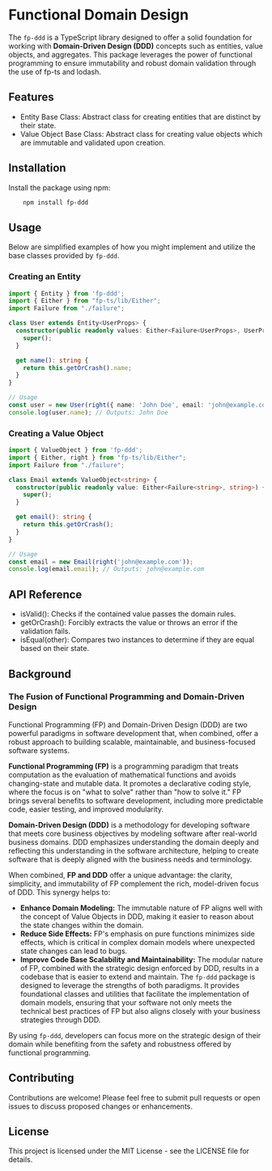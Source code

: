 # Functional Domain Design

The `fp-ddd` is a TypeScript library designed to offer a solid foundation for working with **Domain-Driven Design (DDD)** concepts such as entities, value objects, and aggregates. This package leverages the power of functional programming to ensure immutability and robust domain validation through the use of fp-ts and lodash.

## Features

- Entity Base Class: Abstract class for creating entities that are distinct by their state.
- Value Object Base Class: Abstract class for creating value objects which are immutable and validated upon creation.

## Installation
Install the package using npm:
    
```bash
    npm install fp-ddd
```


## Usage

Below are simplified examples of how you might implement and utilize the base classes provided by `fp-ddd`.

### Creating an Entity

```typescript
import { Entity } from 'fp-ddd';
import { Either } from "fp-ts/lib/Either";
import Failure from "./failure";

class User extends Entity<UserProps> {
  constructor(public readonly values: Either<Failure<UserProps>, UserProps>) {
    super();
  }

  get name(): string {
    return this.getOrCrash().name;
  }
}

// Usage
const user = new User(right({ name: 'John Doe', email: 'john@example.com' }));
console.log(user.name); // Outputs: John Doe
```

### Creating a Value Object

```typescript
import { ValueObject } from 'fp-ddd';
import { Either, right } from "fp-ts/lib/Either";
import Failure from "./failure";

class Email extends ValueObject<string> {
  constructor(public readonly value: Either<Failure<string>, string>) {
    super();
  }

  get email(): string {
    return this.getOrCrash();
  }
}

// Usage
const email = new Email(right('john@example.com'));
console.log(email.email); // Outputs: john@example.com
```

## API Reference
- isValid(): Checks if the contained value passes the domain rules.
- getOrCrash(): Forcibly extracts the value or throws an error if the validation fails.
- isEqual(other): Compares two instances to determine if they are equal based on their state.

## Background
### The Fusion of Functional Programming and Domain-Driven Design
Functional Programming (FP) and Domain-Driven Design (DDD) are two powerful paradigms in software development that, when combined, offer a robust approach to building scalable, maintainable, and business-focused software systems.

**Functional Programming (FP)** is a programming paradigm that treats computation as the evaluation of mathematical functions and avoids changing-state and mutable data. It promotes a declarative coding style, where the focus is on "what to solve" rather than "how to solve it." FP brings several benefits to software development, including more predictable code, easier testing, and improved modularity.

**Domain-Driven Design (DDD)** is a methodology for developing software that meets core business objectives by modeling software after real-world business domains. DDD emphasizes understanding the domain deeply and reflecting this understanding in the software architecture, helping to create software that is deeply aligned with the business needs and terminology.

When combined, **FP and DDD** offer a unique advantage: the clarity, simplicity, and immutability of FP complement the rich, model-driven focus of DDD. This synergy helps to:

- **Enhance Domain Modeling:** The immutable nature of FP aligns well with the concept of Value Objects in DDD, making it easier to reason about the state changes within the domain.
- **Reduce Side Effects:** FP's emphasis on pure functions minimizes side effects, which is critical in complex domain models where unexpected state changes can lead to bugs.
- **Improve Code Base Scalability and Maintainability:** The modular nature of FP, combined with the strategic design enforced by DDD, results in a codebase that is easier to extend and maintain.
The `fp-ddd` package is designed to leverage the strengths of both paradigms. It provides foundational classes and utilities that facilitate the implementation of domain models, ensuring that your software not only meets the technical best practices of FP but also aligns closely with your business strategies through DDD.

By using `fp-ddd`, developers can focus more on the strategic design of their domain while benefiting from the safety and robustness offered by functional programming.

## Contributing
Contributions are welcome! Please feel free to submit pull requests or open issues to discuss proposed changes or enhancements.

## License
This project is licensed under the MIT License - see the LICENSE file for details.